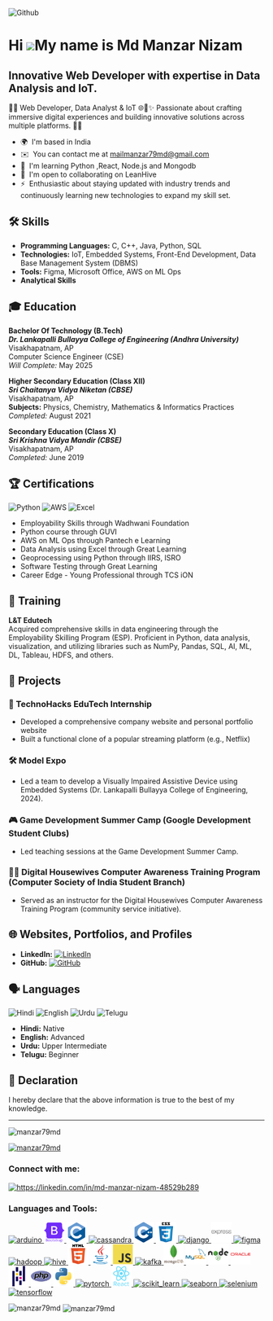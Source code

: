 ![Github](https://github.com/user-attachments/assets/2c1a4d74-d0ac-47c7-998a-49c8764b586d)

Hi ![](https://user-images.githubusercontent.com/18350557/176309783-0785949b-9127-417c-8b55-ab5a4333674e.gif)My name is Md Manzar Nizam
====================================================================================================================================

Innovative Web Developer with expertise in Data Analysis and IoT.
----------------------------------------------------------------

👨‍💻 Web Developer, Data Analyst & IoT 🌐📱✨ Passionate about crafting immersive digital experiences and building innovative solutions across multiple platforms. 🚀🌟

* 🌍  I'm based in India
* ✉️  You can contact me at [mailmanzar79md@gmail.com](mailto:manzar79md@gmail.com)
* 🧠  I'm learning Python ,React, Node.js and Mongodb
* 🤝  I'm open to collaborating on LeanHive
* ⚡  Enthusiastic about staying updated with industry trends and continuously learning new technologies to expand my skill set.

## 🛠️ Skills

- **Programming Languages:** C, C++, Java, Python, SQL
- **Technologies:** IoT, Embedded Systems, Front-End Development, Data Base Management System (DBMS)
- **Tools:** Figma, Microsoft Office, AWS on ML Ops
- **Analytical Skills**

## 🎓 Education

**Bachelor Of Technology (B.Tech)**          
***Dr. Lankapalli Bullayya College of Engineering **(Andhra University)*****            
Visakhapatnam, AP               
Computer Science Engineer (CSE)             
*Will Complete:* May 2025

**Higher Secondary Education (Class XII)**              
***Sri Chaitanya Vidya Niketan **(CBSE)*****        
Visakhapatnam, AP               
**Subjects:** Physics, Chemistry, Mathematics & Informatics Practices            
*Completed:* August 2021  

**Secondary Education (Class X)**       
***Sri Krishna Vidya Mandir **(CBSE)*****           
Visakhapatnam, AP          
*Completed:* June 2019

## 🏆 Certifications

![Python](https://img.shields.io/badge/-Python-3776AB?style=flat&logo=python&logoColor=white) ![AWS](https://img.shields.io/badge/-AWS-232F3E?style=flat&logo=amazon-aws&logoColor=white) ![Excel](https://img.shields.io/badge/-Excel-217346?style=flat&logo=microsoft-excel&logoColor=white)

- Employability Skills through Wadhwani Foundation
- Python course through GUVI
- AWS on ML Ops through Pantech e Learning
- Data Analysis using Excel through Great Learning
- Geoprocessing using Python through IIRS, ISRO
- Software Testing through Great Learning
- Career Edge - Young Professional through TCS iON

## 🏅 Training

**L&T Edutech**  
Acquired comprehensive skills in data engineering through the Employability Skilling Program (ESP). Proficient in Python, data analysis, visualization, and utilizing libraries such as NumPy, Pandas, SQL, AI, ML, DL, Tableau, HDFS, and others.

## 💼 Projects

### 🚀 TechnoHacks EduTech Internship
- Developed a comprehensive company website and personal portfolio website
- Built a functional clone of a popular streaming platform (e.g., Netflix)

### 🛠️ Model Expo
- Led a team to develop a Visually Impaired Assistive Device using Embedded Systems (Dr. Lankapalli Bullayya College of Engineering, 2024).

### 🎮 Game Development Summer Camp (Google Development Student Clubs)
- Led teaching sessions at the Game Development Summer Camp.

### 👩‍💻 Digital Housewives Computer Awareness Training Program (Computer Society of India Student Branch)
- Served as an instructor for the Digital Housewives Computer Awareness Training Program (community service initiative).

## 🌐 Websites, Portfolios, and Profiles

- **LinkedIn:** [![LinkedIn](https://img.shields.io/badge/-LinkedIn-0077B5?style=flat&logo=Linkedin&logoColor=white)](https://www.linkedin.com/in/md-manzar-nizam-48529b289)
- **GitHub:** [![GitHub](https://img.shields.io/badge/-GitHub-181717?style=flat&logo=github&logoColor=white)](https://github.com/manzar79md)

## 🗣️ Languages

![Hindi](https://img.shields.io/badge/-Hindi-ff9933?style=flat) ![English](https://img.shields.io/badge/-English-0077B5?style=flat) ![Urdu](https://img.shields.io/badge/-Urdu-006747?style=flat) ![Telugu](https://img.shields.io/badge/-Telugu-ffcc00?style=flat)

- **Hindi:** Native
- **English:** Advanced
- **Urdu:** Upper Intermediate
- **Telugu:** Beginner

## 📜 Declaration
I hereby declare that the above information is true to the best of my knowledge.

---

<p align="left"> <img src="https://komarev.com/ghpvc/?username=manzar79md&label=Profile%20views&color=0e75b6&style=flat" alt="manzar79md" /> </p>

<p align="left"> <a href="https://github.com/ryo-ma/github-profile-trophy"><img src="https://github-profile-trophy.vercel.app/?username=manzar79md" alt="manzar79md" /></a> </p>

<h3 align="left">Connect with me:</h3>
<p align="left">
<a href="https://linkedin.com/in/https://linkedin.com/in/md-manzar-nizam-48529b289" target="blank"><img align="center" src="https://raw.githubusercontent.com/rahuldkjain/github-profile-readme-generator/master/src/images/icons/Social/linked-in-alt.svg" alt="https://linkedin.com/in/md-manzar-nizam-48529b289" height="30" width="40" /></a>
</p>

<h3 align="left">Languages and Tools:</h3>
<p align="left"> <a href="https://www.arduino.cc/" target="_blank" rel="noreferrer"> <img src="https://cdn.worldvectorlogo.com/logos/arduino-1.svg" alt="arduino" width="40" height="40"/> </a> <a href="https://getbootstrap.com" target="_blank" rel="noreferrer"> <img src="https://raw.githubusercontent.com/devicons/devicon/master/icons/bootstrap/bootstrap-plain-wordmark.svg" alt="bootstrap" width="40" height="40"/> </a> <a href="https://www.cprogramming.com/" target="_blank" rel="noreferrer"> <img src="https://raw.githubusercontent.com/devicons/devicon/master/icons/c/c-original.svg" alt="c" width="40" height="40"/> </a> <a href="https://cassandra.apache.org/" target="_blank" rel="noreferrer"> <img src="https://www.vectorlogo.zone/logos/apache_cassandra/apache_cassandra-icon.svg" alt="cassandra" width="40" height="40"/> </a> <a href="https://www.w3schools.com/cpp/" target="_blank" rel="noreferrer"> <img src="https://raw.githubusercontent.com/devicons/devicon/master/icons/cplusplus/cplusplus-original.svg" alt="cplusplus" width="40" height="40"/> </a> <a href="https://www.w3schools.com/css/" target="_blank" rel="noreferrer"> <img src="https://raw.githubusercontent.com/devicons/devicon/master/icons/css3/css3-original-wordmark.svg" alt="css3" width="40" height="40"/> </a> <a href="https://www.djangoproject.com/" target="_blank" rel="noreferrer"> <img src="https://cdn.worldvectorlogo.com/logos/django.svg" alt="django" width="40" height="40"/> </a> <a href="https://expressjs.com" target="_blank" rel="noreferrer"> <img src="https://raw.githubusercontent.com/devicons/devicon/master/icons/express/express-original-wordmark.svg" alt="express" width="40" height="40"/> </a> <a href="https://www.figma.com/" target="_blank" rel="noreferrer"> <img src="https://www.vectorlogo.zone/logos/figma/figma-icon.svg" alt="figma" width="40" height="40"/> </a> <a href="https://hadoop.apache.org/" target="_blank" rel="noreferrer"> <img src="https://www.vectorlogo.zone/logos/apache_hadoop/apache_hadoop-icon.svg" alt="hadoop" width="40" height="40"/> </a> <a href="https://hive.apache.org/" target="_blank" rel="noreferrer"> <img src="https://www.vectorlogo.zone/logos/apache_hive/apache_hive-icon.svg" alt="hive" width="40" height="40"/> </a> <a href="https://www.w3.org/html/" target="_blank" rel="noreferrer"> <img src="https://raw.githubusercontent.com/devicons/devicon/master/icons/html5/html5-original-wordmark.svg" alt="html5" width="40" height="40"/> </a> <a href="https://www.java.com" target="_blank" rel="noreferrer"> <img src="https://raw.githubusercontent.com/devicons/devicon/master/icons/java/java-original.svg" alt="java" width="40" height="40"/> </a> <a href="https://developer.mozilla.org/en-US/docs/Web/JavaScript" target="_blank" rel="noreferrer"> <img src="https://raw.githubusercontent.com/devicons/devicon/master/icons/javascript/javascript-original.svg" alt="javascript" width="40" height="40"/> </a> <a href="https://kafka.apache.org/" target="_blank" rel="noreferrer"> <img src="https://www.vectorlogo.zone/logos/apache_kafka/apache_kafka-icon.svg" alt="kafka" width="40" height="40"/> </a> <a href="https://www.mongodb.com/" target="_blank" rel="noreferrer"> <img src="https://raw.githubusercontent.com/devicons/devicon/master/icons/mongodb/mongodb-original-wordmark.svg" alt="mongodb" width="40" height="40"/> </a> <a href="https://www.mysql.com/" target="_blank" rel="noreferrer"> <img src="https://raw.githubusercontent.com/devicons/devicon/master/icons/mysql/mysql-original-wordmark.svg" alt="mysql" width="40" height="40"/> </a> <a href="https://nodejs.org" target="_blank" rel="noreferrer"> <img src="https://raw.githubusercontent.com/devicons/devicon/master/icons/nodejs/nodejs-original-wordmark.svg" alt="nodejs" width="40" height="40"/> </a> <a href="https://www.oracle.com/" target="_blank" rel="noreferrer"> <img src="https://raw.githubusercontent.com/devicons/devicon/master/icons/oracle/oracle-original.svg" alt="oracle" width="40" height="40"/> </a> <a href="https://pandas.pydata.org/" target="_blank" rel="noreferrer"> <img src="https://raw.githubusercontent.com/devicons/devicon/2ae2a900d2f041da66e950e4d48052658d850630/icons/pandas/pandas-original.svg" alt="pandas" width="40" height="40"/> </a> <a href="https://www.php.net" target="_blank" rel="noreferrer"> <img src="https://raw.githubusercontent.com/devicons/devicon/master/icons/php/php-original.svg" alt="php" width="40" height="40"/> </a> <a href="https://www.python.org" target="_blank" rel="noreferrer"> <img src="https://raw.githubusercontent.com/devicons/devicon/master/icons/python/python-original.svg" alt="python" width="40" height="40"/> </a> <a href="https://pytorch.org/" target="_blank" rel="noreferrer"> <img src="https://www.vectorlogo.zone/logos/pytorch/pytorch-icon.svg" alt="pytorch" width="40" height="40"/> </a> <a href="https://reactjs.org/" target="_blank" rel="noreferrer"> <img src="https://raw.githubusercontent.com/devicons/devicon/master/icons/react/react-original-wordmark.svg" alt="react" width="40" height="40"/> </a> <a href="https://scikit-learn.org/" target="_blank" rel="noreferrer"> <img src="https://upload.wikimedia.org/wikipedia/commons/0/05/Scikit_learn_logo_small.svg" alt="scikit_learn" width="40" height="40"/> </a> <a href="https://seaborn.pydata.org/" target="_blank" rel="noreferrer"> <img src="https://seaborn.pydata.org/_images/logo-mark-lightbg.svg" alt="seaborn" width="40" height="40"/> </a> <a href="https://www.selenium.dev" target="_blank" rel="noreferrer"> <img src="https://raw.githubusercontent.com/detain/svg-logos/780f25886640cef088af994181646db2f6b1a3f8/svg/selenium-logo.svg" alt="selenium" width="40" height="40"/> </a> <a href="https://www.tensorflow.org" target="_blank" rel="noreferrer"> <img src="https://www.vectorlogo.zone/logos/tensorflow/tensorflow-icon.svg" alt="tensorflow" width="40" height="40"/> </a> </p>

<p><img align="left" src="https://github-readme-stats.vercel.app/api/top-langs?username=manzar79md&show_icons=true&locale=en&layout=compact" alt="manzar79md" /></p>

<p>&nbsp;<img align="center" src="https://github-readme-stats.vercel.app/api?username=manzar79md&show_icons=true&locale=en" alt="manzar79md" /></p>
